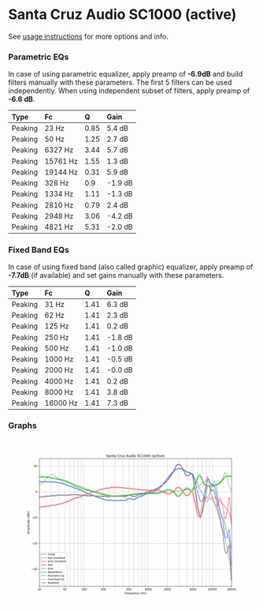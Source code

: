 # Santa Cruz Audio SC1000 (active)
See [usage instructions](https://github.com/jaakkopasanen/AutoEq#usage) for more options and info.

### Parametric EQs
In case of using parametric equalizer, apply preamp of **-6.9dB** and build filters manually
with these parameters. The first 5 filters can be used independently.
When using independent subset of filters, apply preamp of **-6.6 dB**.

| Type    | Fc       |    Q | Gain    |
|:--------|:---------|:-----|:--------|
| Peaking | 23 Hz    | 0.85 | 5.4 dB  |
| Peaking | 50 Hz    | 1.25 | 2.7 dB  |
| Peaking | 6327 Hz  | 3.44 | 5.7 dB  |
| Peaking | 15761 Hz | 1.55 | 1.3 dB  |
| Peaking | 19144 Hz | 0.31 | 5.9 dB  |
| Peaking | 328 Hz   | 0.9  | -1.9 dB |
| Peaking | 1334 Hz  | 1.11 | -1.3 dB |
| Peaking | 2810 Hz  | 0.79 | 2.4 dB  |
| Peaking | 2948 Hz  | 3.06 | -4.2 dB |
| Peaking | 4821 Hz  | 5.31 | -2.0 dB |

### Fixed Band EQs
In case of using fixed band (also called graphic) equalizer, apply preamp of **-7.7dB**
(if available) and set gains manually with these parameters.

| Type    | Fc       |    Q | Gain    |
|:--------|:---------|:-----|:--------|
| Peaking | 31 Hz    | 1.41 | 6.3 dB  |
| Peaking | 62 Hz    | 1.41 | 2.3 dB  |
| Peaking | 125 Hz   | 1.41 | 0.2 dB  |
| Peaking | 250 Hz   | 1.41 | -1.8 dB |
| Peaking | 500 Hz   | 1.41 | -1.0 dB |
| Peaking | 1000 Hz  | 1.41 | -0.5 dB |
| Peaking | 2000 Hz  | 1.41 | -0.0 dB |
| Peaking | 4000 Hz  | 1.41 | 0.2 dB  |
| Peaking | 8000 Hz  | 1.41 | 3.8 dB  |
| Peaking | 16000 Hz | 1.41 | 7.3 dB  |

### Graphs
![](./Santa%20Cruz%20Audio%20SC1000%20(active).png)